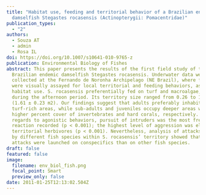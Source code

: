 ```yaml
---
title: "Habitat use, feeding and territorial behavior of a Brazilian endemic
  damselfish Stegastes rocasensis (Actinopterygii: Pomacentridae)"
publication_types:
  - "2"
authors:
  - Souza AT
  - admin
  - Rosa IL
doi: https://doi.org/10.1007/s10641-010-9765-z
publication: Environmental Biology of Fishes
abstract: This paper presents the results of the first field study of the
  Brazilian endemic damselfish Stegastes rocasensis. Underwater data were
  collected at the Fernando de Noronha Archipelago (NE Brazil), where four sites
  were visually assayed for local territorial and feeding behaviors, as well as
  habitat use. S. rocasensis preferentially fed on turf and macroalgae, and
  during the afternoon period. Its territory size ranged from 0.26 to 13.86 m2
  (1.61 ± 0.23 m2). Our findings suggest that adults preferably inhabit shallow,
  turf-rich areas, while sub-adults and juveniles occupy deeper areas with
  higher percent cover of invertebrates and hard corals, respectively. With
  regards to agonistic behaviors, pursuit of intruders was the most frequent
  reaction recorded (p < 0.001); the highest level of aggression was elicited by
  territorial herbivores (p < 0.001). Nevertheless, analysis of attacks elicited
  by different fish species within S. rocasensis’ territory showed that more
  attacks were launched on conspecifics than on other fish species.
draft: false
featured: false
image:
  filename: env_biol_fish.png
  focal_point: Smart
  preview_only: false
date: 2011-01-25T12:13:02.504Z
---
```


